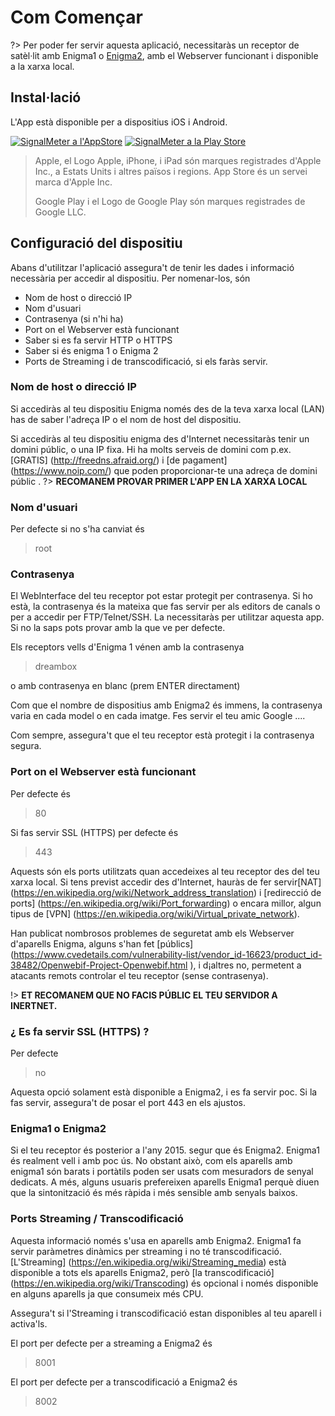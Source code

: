 # Com Començar

?> Per poder fer servir aquesta aplicació, necessitaràs un receptor de satèl·lit amb Enigma1 o [Enigma2](https://kodi.wiki/view/Enigma2), amb el Webserver funcionant i disponible a la xarxa local.

## Instal·lació
L'App està disponible per a dispositius iOS i Android.

[![SignalMeter a l'AppStore](https://raw.githubusercontent.com/shaxxx/Signalmeter2/master/docs/appstore.png)](https://apps.apple.com/us/app/enigma-signal-meter/id1479557163?l=hr&ls=1)
[![SignalMeter a la Play Store](https://raw.githubusercontent.com/shaxxx/Signalmeter2/master/docs/play.png)](https://play.google.com/store/apps/details?id=com.krkadoni.app.signalmeter)

> Apple, el Logo Apple, iPhone, i iPad són marques registrades d'Apple Inc., a Estats Units i altres països i regions. App Store és un servei marca d'Apple Inc. 
>  
> Google Play i el Logo de Google Play són marques registrades de Google LLC.

## Configuració del dispositiu
Abans d'utilitzar l'aplicació assegura't de tenir les dades i informació necessària per accedir al dispositiu. Per nomenar-los, són

- Nom de host o direcció IP
- Nom d'usuari
- Contrasenya (si n'hi ha)
- Port on el Webserver està funcionant
- Saber si es fa servir HTTP o HTTPS
- Saber si és enigma 1 o Enigma 2
- Ports de Streaming i de transcodificació, si els faràs servir.

### Nom de host o direcció IP

Si accediràs al teu dispositiu Enigma només des de la teva xarxa local (LAN) has de saber l'adreça IP o el nom de host del dispositiu.

Si accediràs al teu dispositiu enigma des d'Internet necessitaràs tenir un domini públic, o una IP fixa. Hi ha molts serveis de domini com p.ex. [GRATIS] (http://freedns.afraid.org/) i [de pagament] (https://www.noip.com/) que poden proporcionar-te una adreça de domini públic .
?> **RECOMANEM PROVAR PRIMER L'APP EN LA XARXA LOCAL**

### Nom d'usuari

Per defecte si no s'ha canviat és
> root

### Contrasenya

El WebInterface del teu receptor pot estar protegit per contrasenya. Si ho està, la contrasenya és la mateixa que fas servir per als editors de canals o per a accedir per FTP/Telnet/SSH. La necessitaràs per utilitzar aquesta app. Si no la saps pots provar amb la que ve per defecte.

Els receptors vells d'Enigma 1 vénen amb la contrasenya
> dreambox

o amb contrasenya en blanc (prem ENTER directament)

Com que el nombre de dispositius amb Enigma2 és immens, la contrasenya varia en cada model o en cada imatge. Fes servir el teu amic Google ....

Com sempre, assegura't que el teu receptor està protegit i la contrasenya segura.

### Port on el Webserver està funcionant

Per defecte és
> 80

Si fas servir SSL (HTTPS) per defecte és
> 443

Aquests són els ports utilitzats quan accedeixes al teu receptor des del teu xarxa local. Si tens previst accedir des d'Internet, hauràs de fer servir[NAT] (https://en.wikipedia.org/wiki/Network_address_translation) i [redirecció de ports] (https://en.wikipedia.org/wiki/Port_forwarding) o encara millor, algun tipus de [VPN] (https://en.wikipedia.org/wiki/Virtual_private_network).

Han publicat nombrosos problemes de seguretat amb els Webserver d'aparells Enigma, alguns s'han fet [públics] (https://www.cvedetails.com/vulnerability-list/vendor_id-16623/product_id-38482/Openwebif-Project-Openwebif.html ), i d¡altres no, permetent a atacants remots controlar el teu receptor (sense contrasenya).

!> **ET RECOMANEM QUE NO FACIS PÚBLIC EL TEU SERVIDOR A INERTNET.**

### ¿ Es fa servir SSL (HTTPS) ?

Per defecte
> no

Aquesta opció solament està disponible a Enigma2, i es fa servir poc. Si la fas servir, assegura't de posar el port 443 en els ajustos.

### Enigma1 o Enigma2

Si el teu receptor és posterior a l'any 2015. segur que és Enigma2. Enigma1 és realment vell i amb poc ús. No obstant això, com els aparells amb enigma1 són barats i portàtils poden ser usats com mesuradors de senyal dedicats. A més, alguns usuaris prefereixen aparells Enigma1 perquè diuen que la sintonització és més ràpida i més sensible amb senyals baixos.

### Ports Streaming / Transcodificació

Aquesta informació només s'usa en aparells amb Enigma2. Enigma1 fa servir paràmetres dinàmics per streaming i no té transcodificació. [L'Streaming] (https://en.wikipedia.org/wiki/Streaming_media) està disponible a tots els aparells Enigma2, però [la transcodificació] (https://en.wikipedia.org/wiki/Transcoding) és opcional i només disponible en alguns aparells ja que consumeix més CPU.

Assegura't si l'Streaming i transcodificació estan disponibles al teu aparell i activa'ls.

El port per defecte per a streaming a Enigma2 és
> 8001

El port per defecte per a transcodificació a Enigma2 és
>8002


